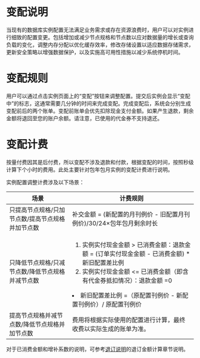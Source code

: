 # 变配说明

当现有的数据库实例配置无法满足业务需求或存在资源浪费时，用户可以对实例进行细致的配置变更。包括增加或减少节点规格和节点数以应对数据量的增长或查询负载的变化，调整内存分配以优化缓存效率，修改存储设置以适应数据存储需求，更新安全策略以增强数据保护，以及实施高可用性措施以减少系统停机时间。

# 变配规则

用户可以通过点击实例页面上的“变配”按钮来调整配置。提交后实例会显示“变配中”的标志，这通常需要几分钟的时间来完成变配。完成变配后，系统会分别生成变配前后的两个账单。变配前账单会优先扣除现金支付金额。如果产生退款，剩余金额将退回至您的账户余额。请注意，已使用的代金券不支持退还。

# 变配计费

按量付费因其是后付费，所以变配不涉及退款和付款，根据变配的时间，按照秒级计算下个小时的费用。此处主要针对包年包月实例的变配计费进行说明。

实例配置调整计费涉及以下场景：

|  场景  | 计费规则 |
|  ----  | ----  |
| 只提高节点规格/只加节点数/提高节点规格并加节点数  | 补交金额 = (新配置的月刊例价 - 旧配置月刊例价)/30/24×包年包月剩余时长|
| 只降低节点规格/只减节点数/降低节点规格并减节点数  |<ol><li> 实例实付现金金额 > 已消费金额：退款金额 =  (订单实付现金金额 - 已消费金额) *新旧配置差比例</li><li>实例实付现金金额 <= 已消费金额（即含有代金券抵扣情况）：退款金额 =0</li></ol><li>新旧配置差比例 =（原配置刊例价 - 新配置刊例价）/ 原配置刊例价</li>|
| 提高节点规格并减节点数/降低节点规格并加节点数  | 费用将根据实际使用的配置进行计算，最终收费以实际生成的账单为准。|

对于已消费金额和增补系数的说明，可参考[退订说明](./cancellation-policy.md)的退订金额计算章节说明。
